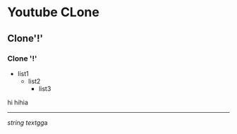 # Youtube CLone

## Clone'!'

### Clone '!'

* list1
  * list2
    * list3

hi
    hihia

--------

[link]: http://github.com

*string textgg*a

